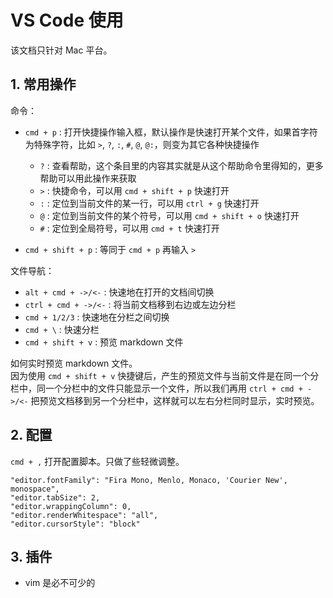 # VS Code 使用

该文档只针对 Mac 平台。

## 1. 常用操作

命令：

- `cmd + p` : 打开快捷操作输入框，默认操作是快速打开某个文件，如果首字符为特殊字符，比如 `>`, `?`, `:`, `#`, `@`, `@:`，则变为其它各种快捷操作
  - `?` : 查看帮助，这个条目里的内容其实就是从这个帮助命令里得知的，更多帮助可以用此操作来获取
  - `>` : 快捷命令，可以用 `cmd + shift + p` 快速打开
  - `:` : 定位到当前文件的某一行，可以用 `ctrl + g` 快速打开
  - `@` : 定位到当前文件的某个符号，可以用 `cmd + shift + o` 快速打开
  - `#` : 定位到全局符号，可以用 `cmd + t` 快速打开

- `cmd + shift + p` : 等同于 `cmd + p` 再输入 `>`

文件导航：

- `alt + cmd + ->/<-` : 快速地在打开的文档间切换
- `ctrl + cmd + ->/<-` : 将当前文档移到右边或左边分栏
- `cmd + 1/2/3` : 快速地在分栏之间切换
- `cmd + \` : 快速分栏
- `cmd + shift + v` : 预览 markdown 文件

如何实时预览 markdown 文件。  
因为使用 `cmd + shift + v` 快捷键后，产生的预览文件与当前文件是在同一个分栏中，同一个分栏中的文件只能显示一个文件，所以我们再用 `ctrl + cmd + ->/<-` 把预览文档移到另一个分栏中，这样就可以左右分栏同时显示，实时预览。

## 2. 配置

`cmd + ,` 打开配置脚本。只做了些轻微调整。

    "editor.fontFamily": "Fira Mono, Menlo, Monaco, 'Courier New', monospace",
    "editor.tabSize": 2,
    "editor.wrappingColumn": 0,
    "editor.renderWhitespace": "all",
    "editor.cursorStyle": "block"

## 3. 插件

- vim 是必不可少的
